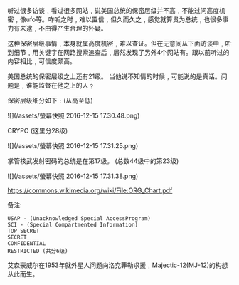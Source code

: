 听过很多访谈﹐看过很多网站﹐说美国总统的保密层级并不高﹐不能过问高度机密﹐像ufo等。咋听之时﹐难以置信﹐但久而久之﹐感觉就算贵为总统﹐也很多事力有未逮﹐不由得产生合理的怀疑。
 
这种保密层级事情﹐本身就属高度机密﹐难以查证。但在无意间从下面访谈中﹐听到细节﹐用关键字在网路搜索追查后﹐居然发现了另外4个网站有。跟以前听过的内容相比﹐可信度颇高。
 

 
美国总统的保密层级之上还有21级。
当他说不知情的时候﹐可能说的是真话。问题是﹐谁能监督在他之上的人﹖
 
保密层级细分如下﹕(从高至低)
 
![](/assets/螢幕快照 2016-12-15 17.30.48.png)

CRYPO (这里分28级)

![](/assets/螢幕快照 2016-12-15 17.31.25.png)

掌管核武发射密码的总统是在第17级。 (总数44级中的第23级)
 


![](/assets/螢幕快照 2016-12-15 17.31.38.png)


https://commons.wikimedia.org/wiki/File:ORG_Chart.pdf



备注:

``` 
USAP - (Unacknowledged Special AccessProgram)
SCI - (Special Compartmented Information)
TOP SECRET
SECRET
CONFIDENTIAL
RESTRICTED (共分6级)
```


艾森豪威尔在1953年就外星人问题向洛克菲勒求援﹐Majectic-12(MJ-12)的构想从此而生。

